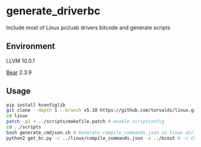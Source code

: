 # generate_driverbc
Include most of Linux pci/usb drivers bitcode and generate scripts
## Environment

LLVM 10.0.1

[Bear](https://github.com/Machiry/Bear) 2.3.9

## Usage

```bash
pip install kconfiglib
git clone --depth 1 --branch v5.10 https://github.com/torvalds/linux.git # ~/generate_driverbc
cd linux
patch -p1 < ../scripts/makefile.patch # enable scriptconfig
cd ../scripts
bash generate_cmdjson.sh # Generate compile_commands.json in linux dir.
python2 get_bc.py -c ../linux/compile_commands.json -o ../bcout # -c COMPILE_COMMANDS -o OUTPUTDIR
```
